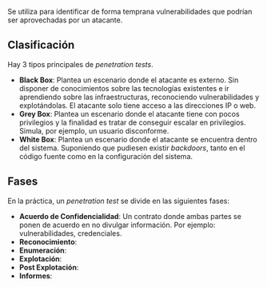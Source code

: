 Se utiliza para identificar de forma temprana vulnerabilidades que podrían ser aprovechadas por un atacante.

## Clasificación

Hay 3 tipos principales de *penetration tests*.

- **Black Box**: Plantea un escenario donde el atacante es externo. Sin disponer de conocimientos sobre las tecnologías existentes e ir aprendiendo sobre las infraestructuras, reconociendo vulnerabilidades y explotándolas. El atacante solo tiene acceso a las direcciones IP o web.
- **Grey Box**: Plantea un escenario donde el atacante tiene con pocos privilegios y la finalidad es tratar de conseguir escalar en privilegios. Simula, por ejemplo, un usuario disconforme.
- **White Box**: Plantea un escenario donde el atacante se encuentra dentro del sistema. Suponiendo que pudiesen existir *backdoors*, tanto en el código fuente como en la configuración del sistema.

## Fases

En la práctica, un *penetration test* se divide en las siguientes fases:

- **Acuerdo de Confidencialidad**: Un contrato donde ambas partes se ponen de acuerdo en no divulgar información. Por ejemplo: vulnerabilidades, credenciales.
- **Reconocimiento**:
- **Enumeración**:
- **Explotación**:
- **Post Explotación**:
- **Informes**:
